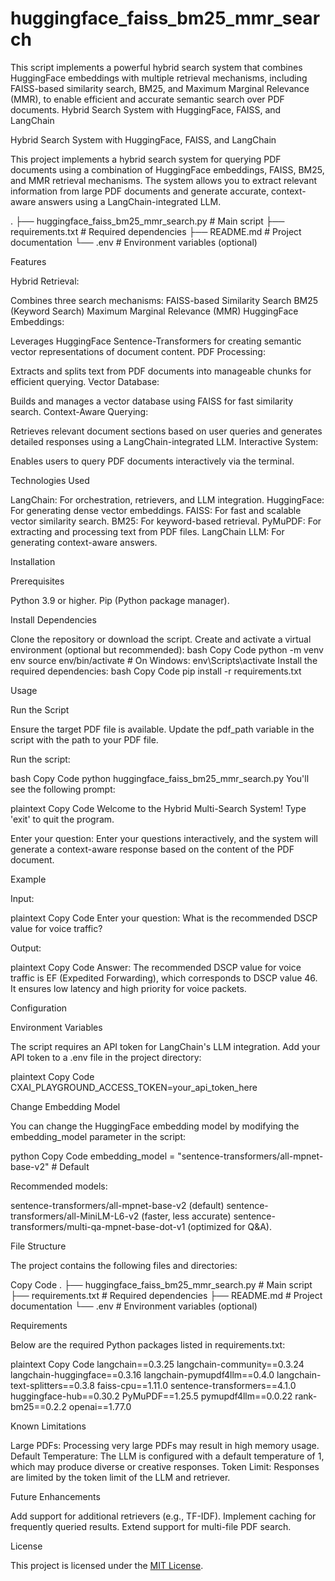 # huggingface_faiss_bm25_mmr_search
This script implements a powerful hybrid search system that combines HuggingFace embeddings with multiple retrieval mechanisms, including FAISS-based similarity search, BM25, and Maximum Marginal Relevance (MMR), to enable efficient and accurate semantic search over PDF documents.
Hybrid Search System with HuggingFace, FAISS, and LangChain

Hybrid Search System with HuggingFace, FAISS, and LangChain

This project implements a hybrid search system for querying PDF documents using a combination of HuggingFace embeddings, FAISS, BM25, and MMR retrieval mechanisms. The system allows you to extract relevant information from large PDF documents and generate accurate, context-aware answers using a LangChain-integrated LLM.

.
├── huggingface_faiss_bm25_mmr_search.py  # Main script
├── requirements.txt                     # Required dependencies
├── README.md                            # Project documentation
└── .env                                 # Environment variables \(optional\)

Features

Hybrid Retrieval:

Combines three search mechanisms:
FAISS-based Similarity Search
BM25 (Keyword Search)
Maximum Marginal Relevance (MMR)
HuggingFace Embeddings:

Leverages HuggingFace Sentence-Transformers for creating semantic vector representations of document content.
PDF Processing:

Extracts and splits text from PDF documents into manageable chunks for efficient querying.
Vector Database:

Builds and manages a vector database using FAISS for fast similarity search.
Context-Aware Querying:

Retrieves relevant document sections based on user queries and generates detailed responses using a LangChain-integrated LLM.
Interactive System:

Enables users to query PDF documents interactively via the terminal.


Technologies Used

LangChain: For orchestration, retrievers, and LLM integration.
HuggingFace: For generating dense vector embeddings.
FAISS: For fast and scalable vector similarity search.
BM25: For keyword-based retrieval.
PyMuPDF: For extracting and processing text from PDF files.
LangChain LLM: For generating context-aware answers.


Installation

Prerequisites

Python 3.9 or higher.
Pip (Python package manager).

Install Dependencies

Clone the repository or download the script.
Create and activate a virtual environment (optional but recommended):
bash
Copy Code
python -m venv env
source env/bin/activate  # On Windows: env\Scripts\activate
Install the required dependencies:
bash
Copy Code
pip install -r requirements.txt


Usage

Run the Script

Ensure the target PDF file is available. Update the pdf_path variable in the script with the path to your PDF file.

Run the script:

bash
Copy Code
python huggingface_faiss_bm25_mmr_search.py
You'll see the following prompt:

plaintext
Copy Code
Welcome to the Hybrid Multi-Search System!
Type 'exit' to quit the program.

Enter your question:
Enter your questions interactively, and the system will generate a context-aware response based on the content of the PDF document.



Example

Input:

plaintext
Copy Code
Enter your question: What is the recommended DSCP value for voice traffic?

Output:

plaintext
Copy Code
Answer:
The recommended DSCP value for voice traffic is EF (Expedited Forwarding), which corresponds to DSCP value 46. It ensures low latency and high priority for voice packets.


Configuration

Environment Variables

The script requires an API token for LangChain's LLM integration. Add your API token to a .env file in the project directory:


plaintext
Copy Code
CXAI_PLAYGROUND_ACCESS_TOKEN=your_api_token_here

Change Embedding Model

You can change the HuggingFace embedding model by modifying the embedding_model parameter in the script:


python
Copy Code
embedding_model = "sentence-transformers/all-mpnet-base-v2"  # Default

Recommended models:


sentence-transformers/all-mpnet-base-v2 (default)
sentence-transformers/all-MiniLM-L6-v2 (faster, less accurate)
sentence-transformers/multi-qa-mpnet-base-dot-v1 (optimized for Q&A).


File Structure

The project contains the following files and directories:


Copy Code
.
├── huggingface_faiss_bm25_mmr_search.py  # Main script
├── requirements.txt                     # Required dependencies
├── README.md                            # Project documentation
└── .env                                 # Environment variables (optional)


Requirements

Below are the required Python packages listed in requirements.txt:


plaintext
Copy Code
langchain==0.3.25
langchain-community==0.3.24
langchain-huggingface==0.3.16
langchain-pymupdf4llm==0.4.0
langchain-text-splitters==0.3.8
faiss-cpu==1.11.0
sentence-transformers==4.1.0
huggingface-hub==0.30.2
PyMuPDF==1.25.5
pymupdf4llm==0.0.22
rank-bm25==0.2.2
openai==1.77.0


Known Limitations

Large PDFs:
Processing very large PDFs may result in high memory usage.
Default Temperature:
The LLM is configured with a default temperature of 1, which may produce diverse or creative responses.
Token Limit:
Responses are limited by the token limit of the LLM and retriever.


Future Enhancements

Add support for additional retrievers (e.g., TF-IDF).
Implement caching for frequently queried results.
Extend support for multi-file PDF search.


License

This project is licensed under the [MIT License](LICENSE).



